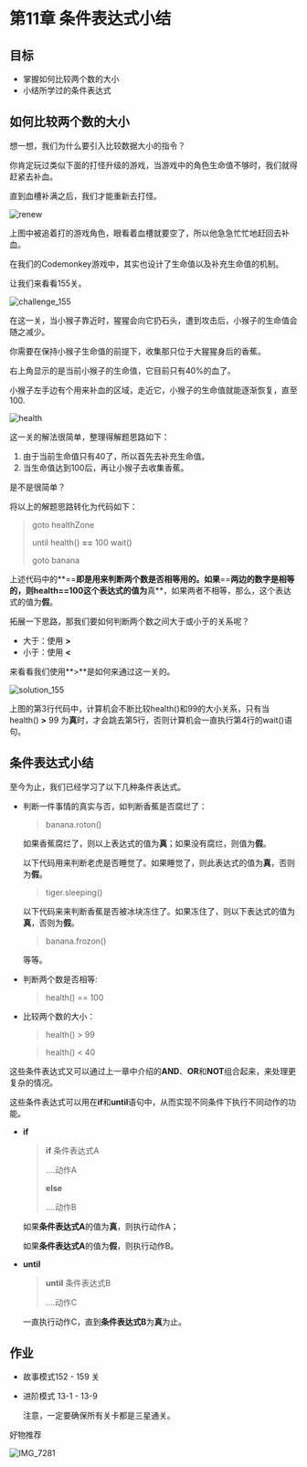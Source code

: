 # 第11章 条件表达式小结

## 目标

* 掌握如何比较两个数的大小
* 小结所学过的条件表达式



## 如何比较两个数的大小

想一想，我们为什么要引入比较数据大小的指令？

你肯定玩过类似下面的打怪升级的游戏，当游戏中的角色生命值不够时，我们就得赶紧去补血。

直到血槽补满之后，我们才能重新去打怪。

![renew](E:\weiwei\CodeMonkey\manual_github\image\14_compare\renew.gif)

上图中被追着打的游戏角色，眼看着血槽就要空了，所以他急急忙忙地赶回去补血。

在我们的Codemonkey游戏中，其实也设计了生命值以及补充生命值的机制。

让我们来看看155关。

![challenge_155](E:\weiwei\CodeMonkey\manual_github\image\14_compare\challenge_155.jpg)

在这一关，当小猴子靠近时，猩猩会向它扔石头，遭到攻击后，小猴子的生命值会随之减少。

你需要在保持小猴子生命值的前提下，收集那只位于大猩猩身后的香蕉。

右上角显示的是当前小猴子的生命值，它目前只有40%的血了。

小猴子左手边有个用来补血的区域，走近它，小猴子的生命值就能逐渐恢复，直至100.

![health](E:\weiwei\CodeMonkey\manual_github\image\14_compare\health.gif)

这一关的解法很简单，整理得解题思路如下：

1. 由于当前生命值只有40了，所以首先去补充生命值。
2. 当生命值达到100后，再让小猴子去收集香蕉。

是不是很简单？

将以上的解题思路转化为代码如下：

> goto healthZone
>
> until health() **==** 100
>     wait()
>
> goto banana

上述代码中的**==**即是用来判断两个数是否相等用的。如果**==**两边的数字是相等的，则health==100这个表达式的值为**真**，如果两者不相等，那么，这个表达式的值为**假**。

拓展一下思路，那我们要如何判断两个数之间大于或小于的关系呢？

- 大于：使用 **>**
- 小于：使用 **<**

来看看我们使用**>**是如何来通过这一关的。

![solution_155](E:\weiwei\CodeMonkey\manual_github\image\14_compare\solution_155.gif)

上图的第3行代码中，计算机会不断比较health()和99的大小关系，只有当health() **>** 99 为**真**时，才会跳去第5行，否则计算机会一直执行第4行的wait()语句。



## 条件表达式小结

至今为止，我们已经学习了以下几种条件表达式。

- 判断一件事情的真实与否，如判断香蕉是否腐烂了：

  > banana.roton()

  如果香蕉腐烂了，则以上表达式的值为**真**；如果没有腐烂，则值为**假**。

  以下代码用来判断老虎是否睡觉了。如果睡觉了，则此表达式的值为**真**，否则为**假**。

  > tiger.sleeping()

  以下代码来来判断香蕉是否被冰块冻住了。如果冻住了，则以下表达式的值为**真**，否则为**假**。

  > banana.frozon()

  等等。

- 判断两个数是否相等:

  > health() == 100

- 比较两个数的大小：

  > health() > 99

  > health() < 40 

这些条件表达式又可以通过上一章中介绍的**AND**、**OR**和**NOT**组合起来，来处理更复杂的情况。

这些条件表达式可以用在**if**和**until**语句中，从而实现不同条件下执行不同动作的功能。

* **if**

  > **if** 条件表达式A
  >
  > ....动作A
  >
  > **else**
  >
  > ....动作B

  如果**条件表达式A**的值为**真**，则执行动作A；

  如果**条件表达式A**的值为**假**，则执行动作B。

* **until**

  > **until** 条件表达式B
  >
  > ....动作C

  一直执行动作C，直到**条件表达式B**为**真**为止。

  

## 作业

- 故事模式152 - 159 关

- 进阶模式 13-1 - 13-9

  注意，一定要确保所有关卡都是三星通关。



好物推荐

![IMG_7281](E:\weiwei\CodeMonkey\manual_github\image\14_compare\IMG_7281.PNG)